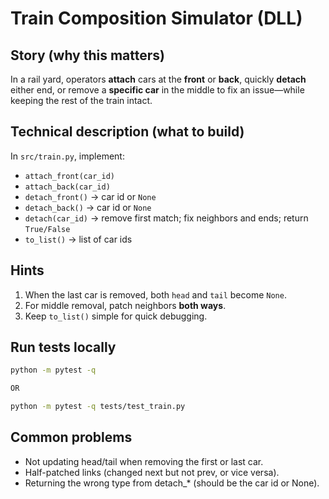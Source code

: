# Train Composition Simulator (DLL)

## Story (why this matters)
In a rail yard, operators **attach** cars at the **front** or **back**, quickly
**detach** either end, or remove a **specific car** in the middle to fix an
issue—while keeping the rest of the train intact.

## Technical description (what to build)
In `src/train.py`, implement:

- `attach_front(car_id)`
- `attach_back(car_id)`
- `detach_front()` → car id or `None`
- `detach_back()` → car id or `None`
- `detach(car_id)` → remove first match; fix neighbors and ends; return `True/False`
- `to_list()` → list of car ids

## Hints
1. When the last car is removed, both `head` and `tail` become `None`.
2. For middle removal, patch neighbors **both ways**.
3. Keep `to_list()` simple for quick debugging.

## Run tests locally
```bash
python -m pytest -q

OR

python -m pytest -q tests/test_train.py
```

## Common problems
- Not updating head/tail when removing the first or last car.
- Half-patched links (changed next but not prev, or vice versa).
- Returning the wrong type from detach_* (should be the car id or None).